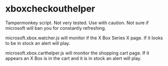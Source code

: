 # xboxcheckouthelper

Tampermonkey script.  Not very tested.  Use with caution.  Not sure if microsoft will ban you for constantly refreshing.

microsoft.xbox.watcher.js will monitor if the X Box Series X page.  If it looks to be in stock an alert will play.

microsoft.xbox.carthelper.js will monitor the shopping cart page.  If it appears an X Box is in the cart and it is in stock an alert will play.
